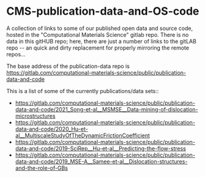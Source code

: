 # CMS-publication-data-and-OS-code
A collection of links to some of our published open data and source code, hosted in the "Computational Materials Science" gitlab repo. There is no data in this gitHUB repo; here, there are just a number of links to the gitLAB repo -- an quick and dirty replacement for properly mirroring the remote repos...

The base address of the publication-data repo is https://gitlab.com/computational-materials-science/public/publication-data-and-code

This is a list of some of the currently publications/data sets::
- https://gitlab.com/computational-materials-science/public/publication-data-and-code/2021_Song-et-al__MSMSE__Data-mining-of-dislocation-microstructures
- https://gitlab.com/computational-materials-science/public/publication-data-and-code/2020_Hu-et-al__MultiscaleStudyOfTheDynamicFrictionCoefficient
- https://gitlab.com/computational-materials-science/public/publication-data-and-code/2019-SciRep__Hu-et-al__Predicting-the-flow-stress
- https://gitlab.com/computational-materials-science/public/publication-data-and-code/2019_MSE-A__Samee-et-al__Dislocation-structures-and-the-role-of-GBs
